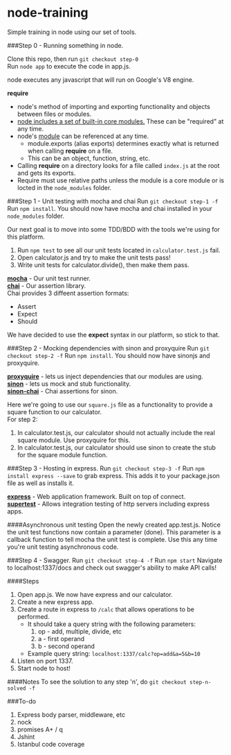 node-training
=============
  
Simple training in node using our set of tools.
  
###Step 0 - Running something in node.
  
Clone this repo, then run `git checkout step-0`  
Run `node app` to execute the code in app.js.

node executes any javascript that will run on Google's V8 engine.

**require**
- node's method of importing and exporting functionality and objects between files or modules.
- [node includes a set of built-in core modules.](http://nodejs.org/api/) These can be "required" at any time.
- node's [module](http://nodejs.org/api/modules.html#modules_the_module_object) can be referenced at any time.
  - module.exports (alias exports) determines exactly what is returned when calling **require** on a file.
  - This can be an object, function, string, etc. 
- Calling **require** on a directory looks for a file called `index.js` at the root and gets its exports.
- Require must use relative paths unless the module is a core module or is locted in the `node_modules` folder.

###Step 1 - Unit testing with mocha and chai
Run `git checkout step-1 -f`  
Run `npm install`. You should now have mocha and chai installed in your `node_modules` folder.

Our next goal is to move into some TDD/BDD with the tools we're using for this platform.
1. Run `npm test` to see all our unit tests located in `calculator.test.js` fail.
2. Open calculator.js and try to make the unit tests pass!
3. Write unit tests for calculator.divide(), then make them pass.

[**mocha**](http://visionmedia.github.io/mocha/) - Our unit test runner.  
[**chai**](http://chaijs.com/) - Our assertion library.  
Chai provides 3 diffeent assertion formats:
* Assert
* Expect
* Should

We have decided to use the **expect** syntax in our platform, so stick to that.

###Step 2 - Mocking dependencies with sinon and proxyquire
Run `git checkout step-2 -f`
Run `npm install`. You should now have sinonjs and proxyquire.

[**proxyquire**](https://github.com/thlorenz/proxyquire) - lets us inject dependencies that our modules are using.  
[**sinon**](http://sinonjs.org/) - lets us mock and stub functionality.  
[**sinon-chai**](https://github.com/domenic/sinon-chai) - Chai assertions for sinon.

Here we're going to use our `square.js` file as a functionality to provide a square function to our calculator.  
For step 2:
1. In calculator.test.js, our calculator should not actually include the real square module. Use proxyquire for this.
2. In calculator.test.js, our calculator should use sinon to create the stub for the square module function.

###Step 3 - Hosting in express.
Run `git checkout step-3 -f`
Run `npm install express --save` to grab express. This adds it to your package.json file as well as installs it.

[**express**](http://expressjs.com/) - Web application framework. Built on top of connect.  
[**supertest**](https://github.com/visionmedia/supertest) - Allows integration testing of http servers including express apps.

####Asynchronous unit testing
Open the newly created app.test.js. Notice the unit test functions now contain a parameter (done).
This parameter is a callback function to tell mocha the unit test is complete. Use this any time you're unit testing
asynchronous code.

###Step 4 - Swagger.
Run `git checkout step-4 -f`
Run `npm start`
Navigate to localhost:1337/docs and check out swagger's ability to make API calls!


####Steps
1. Open app.js. We now have express and our calculator.
2. Create a new express app.
3. Create a route in express to `/calc` that allows operations to be performed.
    - It should take a query string with the following parameters:
        1. op - add, multiple, divide, etc
        2. a - first operand
        3. b - second operand
    - Example query string: `localhost:1337/calc?op=add&a=5&b=10`
4. Listen on port 1337.
5. Start node to host!

####Notes
To see the solution to any step 'n', do `git checkout step-n-solved -f`

###To-do
1. Express body parser, middleware, etc
2. nock
3. promises A+ / q
4. Jshint
5. Istanbul code coverage 
